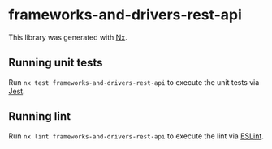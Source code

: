 # frameworks-and-drivers-rest-api

This library was generated with [Nx](https://nx.dev).

## Running unit tests

Run `nx test frameworks-and-drivers-rest-api` to execute the unit tests via [Jest](https://jestjs.io).

## Running lint

Run `nx lint frameworks-and-drivers-rest-api` to execute the lint via [ESLint](https://eslint.org/).
